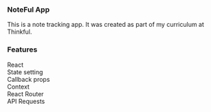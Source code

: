 ### NoteFul App

This is a note tracking app. It was created as part of my curriculum at Thinkful. <br>

### Features

React<br>
State setting<br>
Callback props<br>
Context<br>
React Router<br>
API Requests<br>
